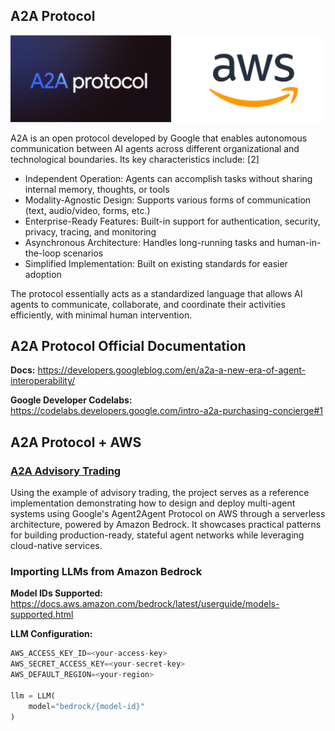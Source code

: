 ## A2A Protocol
![a2a_protocol](assets/a2a_protocol_on_aws.png)

A2A is an open protocol developed by Google that enables autonomous communication between AI agents across different organizational and technological boundaries. Its key characteristics include: [2]

- Independent Operation: Agents can accomplish tasks without sharing internal memory, thoughts, or tools
- Modality-Agnostic Design: Supports various forms of communication (text, audio/video, forms, etc.)
- Enterprise-Ready Features: Built-in support for authentication, security, privacy, tracing, and monitoring
- Asynchronous Architecture: Handles long-running tasks and human-in-the-loop scenarios
- Simplified Implementation: Built on existing standards for easier adoption

The protocol essentially acts as a standardized language that allows AI agents to communicate, collaborate, and coordinate their activities efficiently, with minimal human intervention.

## A2A Protocol Official Documentation

**Docs:** https://developers.googleblog.com/en/a2a-a-new-era-of-agent-interoperability/

**Google Developer Codelabs:** https://codelabs.developers.google.com/intro-a2a-purchasing-concierge#1

## A2A Protocol + AWS

### [A2A Advisory Trading](a2a-adivsory-trading)
Using the example of advisory trading, the project serves as a reference implementation demonstrating how to design and deploy multi-agent systems using Google's Agent2Agent Protocol on AWS through a serverless architecture, powered by Amazon Bedrock. It showcases practical patterns for building production-ready, stateful agent networks while leveraging cloud-native services.

### Importing LLMs from Amazon Bedrock

**Model IDs Supported:** https://docs.aws.amazon.com/bedrock/latest/userguide/models-supported.html

**LLM Configuration:**

```python
AWS_ACCESS_KEY_ID=<your-access-key>
AWS_SECRET_ACCESS_KEY=<your-secret-key>
AWS_DEFAULT_REGION=<your-region>

llm = LLM(
    model="bedrock/{model-id}"
)
```
